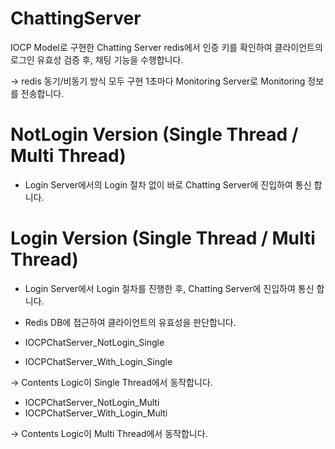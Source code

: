 # ChattingServer
IOCP Model로 구현한 Chatting Server
redis에서 인증 키를 확인하여 클라이언트의 로그인 유효성 검증 후, 채팅 기능을 수행합니다.

-> redis 동기/비동기 방식 모두 구현
1초마다 Monitoring Server로 Monitoring 정보를 전송합니다.
 
# NotLogin Version (Single Thread / Multi Thread)
- Login Server에서의 Login 절차 없이 바로 Chatting Server에 진입하여 통신 합니다.

# Login Version (Single Thread / Multi Thread)
- Login Server에서 Login 절차를 진행한 후, Chatting Server에 진입하여 통신 합니다.
- Redis DB에 접근하여 클라이언트의 유효성을 판단합니다.

- IOCPChatServer_NotLogin_Single
- IOCPChatServer_With_Login_Single

-> Contents Logic이 Single Thread에서 동작합니다.

- IOCPChatServer_NotLogin_Multi
- IOCPChatServer_With_Login_Multi

-> Contents Logic이 Multi Thread에서 동작합니다.


